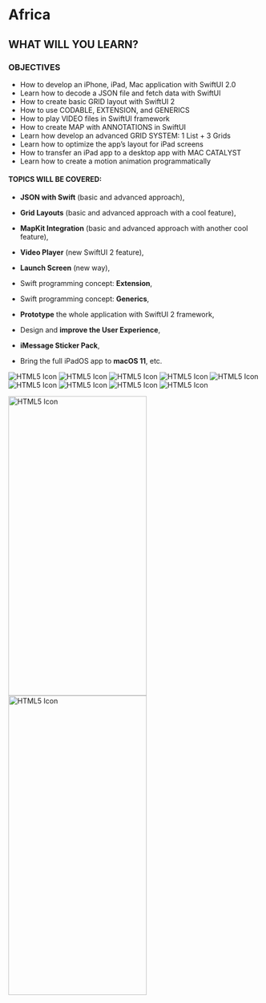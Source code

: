 # Africa

## WHAT WILL YOU LEARN?

### OBJECTIVES

- How to develop an iPhone, iPad, Mac application with SwiftUI 2.0
- Learn how to decode a JSON file and fetch data with SwiftUI
- How to create basic GRID layout with SwiftUI 2
- How to use CODABLE, EXTENSION, and GENERICS
- How to play VIDEO files in SwiftUI framework 
- How to create MAP with ANNOTATIONS in SwiftUI
- Learn how develop an advanced GRID SYSTEM: 1 List + 3 Grids
- Learn how to optimize the app’s layout for iPad screens 
- How to transfer an iPad app to a desktop app with MAC CATALYST 
- Learn how to create a motion animation programmatically

#### TOPICS WILL BE COVERED:

- **JSON with Swift** (basic and advanced approach),

- **Grid Layouts** (basic and advanced approach with a cool feature),

- **MapKit Integration** (basic and advanced approach with another cool feature),

- **Video Player** (new SwiftUI 2 feature),

- **Launch Screen** (new way),

- Swift programming concept: **Extension**,

- Swift programming concept: **Generics**,

- **Prototype** the whole application with SwiftUI 2 framework,

- Design and **improve the User Experience**,

- **iMessage Sticker Pack**,

- Bring the full iPadOS app to **macOS 11**, etc.

<img src="https://github.com/obadasemary/Africa/blob/main/Screenshots/Africa_0.jpg" alt="HTML5 Icon">
<img src="https://github.com/obadasemary/Africa/blob/main/Screenshots/Africa_1.jpg" alt="HTML5 Icon">
<img src="https://github.com/obadasemary/Africa/blob/main/Screenshots/Africa_2.jpg" alt="HTML5 Icon">
<img src="https://github.com/obadasemary/Africa/blob/main/Screenshots/Africa_3.jpg" alt="HTML5 Icon">
<img src="https://github.com/obadasemary/Africa/blob/main/Screenshots/Africa_4.jpg" alt="HTML5 Icon">
<img src="https://github.com/obadasemary/Africa/blob/main/Screenshots/Africa_5.jpg" alt="HTML5 Icon">
<img src="https://github.com/obadasemary/Africa/blob/main/Screenshots/Africa_6.jpg" alt="HTML5 Icon">
<img src="https://github.com/obadasemary/Africa/blob/main/Screenshots/Africa_7.jpg" alt="HTML5 Icon">
<img src="https://github.com/obadasemary/Africa/blob/main/Screenshots/Africa_8.jpg" alt="HTML5 Icon">

<img src="https://github.com/obadasemary/Africa/blob/main/Screenshots/Africa_iPhone_1.png" alt="HTML5 Icon" width="276" height="598"> <img src="https://github.com/obadasemary/Africa/blob/main/Screenshots/Africa_iPhone_2.png" alt="HTML5 Icon" width="276" height="598">
